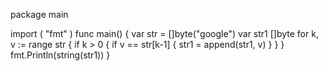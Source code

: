 package main

import (
    "fmt"
)
func main() {
    var str = []byte("google")
    var str1 []byte
    for k, v := range str {
        if k > 0 {
            if v == str[k-1] {
                str1 = append(str1, v)
            }
        }
    }
    fmt.Println(string(str1))
}
